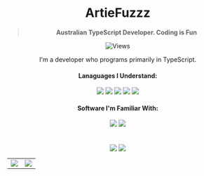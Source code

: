 <div align='center'>
  <h1>ArtieFuzzz</h1>
  <!--- Kinda a mix between auguwu and TMUniversal's README.md pages --->
  <!-- Have a good day after you read this :^) -->
  
  <blockquote><strong>Australian TypeScript Developer. Coding is Fun</strong></blockquote>
  
  ![Views](https://komarev.com/ghpvc/?username=ArtieFuzzz&style=flat-square)

</div>
  <div align='center'>
    I'm a developer who programs primarily in TypeScript.
  <br>

#### Lanaguages I Understand:

<img src="https://img.shields.io/badge/node.js%20-%2343853D.svg?&style=for-the-badge&logo=node.js&logoColor=white"/> 
<img src="https://img.shields.io/badge/typescript-%230078D6.svg?&style=for-the-badge&logo=typescript&logoColor=white"/>
<img src="https://img.shields.io/badge/Powershell%20-%235391FE.svg?&style=for-the-badge&logo=powershell&logoColor=white"/>
<img src="https://img.shields.io/badge/Bash%20-3D3D3D.svg?&style=for-the-badge&logo=powershell&logoColor=white"/>
  <img src="https://img.shields.io/badge/Deno%20-3D3D3D.svg?&style=for-the-badge&logo=deno&logoColor=white"/>

<!--- #### Hosting Services I'm Familiar With: --->

<!--- <img src="https://img.shields.io/badge/AWS%20-%23FF9900.svg?&style=for-the-badge&logo=amazon-aws&logoColor=white"/> --->

#### Software I'm Familiar With:

<img src="https://img.shields.io/badge/docker%20-%230db7ed.svg?&style=for-the-badge&logo=docker&logoColor=white"/> 
<img src="https://img.shields.io/badge/Windows 10%20-%230078D6.svg?&style=for-the-badge&logo=Windows&logoColor=white"/> 
  </div>
  <br>
<br>

<div align="center">
  <img align="center" style="padding=0;" src="https://spotify-github-profile.vercel.app/api/view?uid=1xjlhxhi1k1q2ds6vl304cyfq&cover_image=true&theme=novatorem">
  <img align="center" src="https://github-profile-trophy.vercel.app/?username=ArtieFuzzz&theme=nord">
</div>

<table>
  <tr>
    <td align="center" style="padding=0;width=50%;">
      <img align="center" style="padding=0;" src="https://github-readme-stats.vercel.app/api?username=ArtieFuzzz&show_icons=true&hide_border=true&hide_title=true&count_private=false&theme=vue-dark" />
    </td>
    <td align="center" style="padding=0"; style="padding=0;width=50%;">
      <img align="center" style="padding=0;" src="https://github-readme-stats.vercel.app/api/top-langs/?username=ArtieFuzzz&layout=compact&hide_border=true&count_private=false&theme=vue-dark" />
    </td>
  </tr>
</table>

